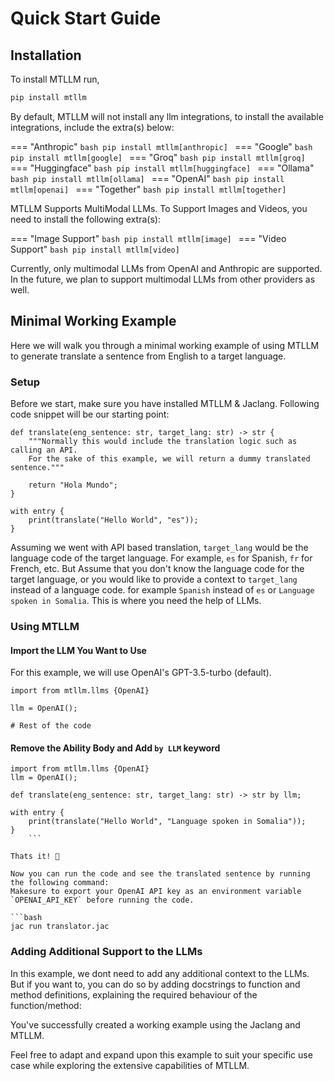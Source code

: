 # Quick Start Guide

## Installation

To install MTLLM run,

```bash
pip install mtllm
```

By default, MTLLM will not install any llm integrations, to install the available integrations, include the extra(s) below:

=== "Anthropic"
    ```bash
    pip install mtllm[anthropic]
    ```
=== "Google"
    ```bash
    pip install mtllm[google]
    ```
=== "Groq"
    ```bash
    pip install mtllm[groq]
    ```
=== "Huggingface"
    ```bash
    pip install mtllm[huggingface]
    ```
=== "Ollama"
    ```bash
    pip install mtllm[ollama]
    ```
=== "OpenAI"
    ```bash
    pip install mtllm[openai]
    ```
=== "Together"
    ```bash
    pip install mtllm[together]
    ```



MTLLM Supports MultiModal LLMs. To Support Images and Videos, you need to install the following extra(s):

=== "Image Support"
    ```bash
    pip install mtllm[image]
    ```
=== "Video Support"
    ```bash
    pip install mtllm[video]
    ```

Currently, only multimodal LLMs from OpenAI and Anthropic are supported. In the future, we plan to support multimodal LLMs from other providers as well.

## Minimal Working Example

Here we will walk you through a minimal working example of using MTLLM to generate translate a sentence from English to a target language.

### Setup

Before we start, make sure you have installed MTLLM & Jaclang.
Following code snippet will be our starting point:

```jac
def translate(eng_sentence: str, target_lang: str) -> str {
    """Normally this would include the translation logic such as calling an API.
    For the sake of this example, we will return a dummy translated sentence."""

    return "Hola Mundo";
}

with entry {
    print(translate("Hello World", "es"));
}
```

Assuming we went with API based translation, `target_lang` would be the language code of the target language. For example, `es` for Spanish, `fr` for French, etc. But Assume that you don't know the language code for the target language, or you would like to provide a context to `target_lang` instead of a language code. for example `Spanish` instead of `es` or `Language spoken in Somalia`. This is where you need the help of LLMs.

### Using MTLLM

#### Import the LLM You Want to Use

For this example, we will use OpenAI's GPT-3.5-turbo (default).

```jac
import from mtllm.llms {OpenAI}

llm = OpenAI();

# Rest of the code
```

#### Remove the Ability Body and Add `by LLM` keyword

```jac
import from mtllm.llms {OpenAI}
llm = OpenAI();

def translate(eng_sentence: str, target_lang: str) -> str by llm;

with entry {
    print(translate("Hello World", "Language spoken in Somalia"));
}
    ```

Thats it! 🎊

Now you can run the code and see the translated sentence by running the following command:
Makesure to export your OpenAI API key as an environment variable `OPENAI_API_KEY` before running the code.

```bash
jac run translator.jac
```

### Adding Additional Support to the LLMs

In this example, we dont need to add any additional context to the LLMs. But if you want to, you can do so by adding docstrings to function and method definitions, explaining the required behaviour of the function/method:


You've successfully created a working example using the Jaclang and MTLLM.

Feel free to adapt and expand upon this example to suit your specific use case while exploring the extensive capabilities of MTLLM.
